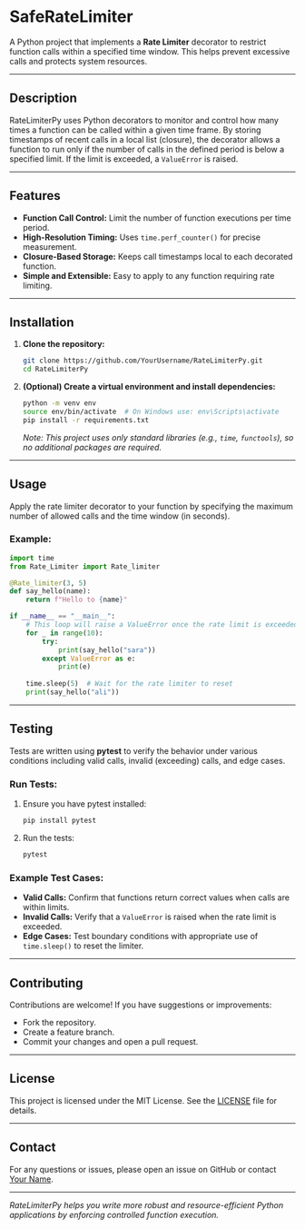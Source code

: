 # SafeRateLimiter

A Python project that implements a **Rate Limiter** decorator to restrict function calls within a specified time window. This helps prevent excessive calls and protects system resources.

---

## Description

RateLimiterPy uses Python decorators to monitor and control how many times a function can be called within a given time frame. By storing timestamps of recent calls in a local list (closure), the decorator allows a function to run only if the number of calls in the defined period is below a specified limit. If the limit is exceeded, a `ValueError` is raised.

---

## Features

- **Function Call Control:** Limit the number of function executions per time period.
- **High-Resolution Timing:** Uses `time.perf_counter()` for precise measurement.
- **Closure-Based Storage:** Keeps call timestamps local to each decorated function.
- **Simple and Extensible:** Easy to apply to any function requiring rate limiting.

---

## Installation

1. **Clone the repository:**
   ```bash
   git clone https://github.com/YourUsername/RateLimiterPy.git
   cd RateLimiterPy
   ```

2. **(Optional) Create a virtual environment and install dependencies:**
   ```bash
   python -m venv env
   source env/bin/activate  # On Windows use: env\Scripts\activate
   pip install -r requirements.txt
   ```
   *Note: This project uses only standard libraries (e.g., `time`, `functools`), so no additional packages are required.*

---

## Usage

Apply the rate limiter decorator to your function by specifying the maximum number of allowed calls and the time window (in seconds).

### **Example:**

```python
import time
from Rate_Limiter import Rate_limiter

@Rate_limiter(3, 5)
def say_hello(name):
    return f"Hello to {name}"

if __name__ == "__main__":
    # This loop will raise a ValueError once the rate limit is exceeded
    for _ in range(10):
        try:
            print(say_hello("sara"))
        except ValueError as e:
            print(e)
    
    time.sleep(5)  # Wait for the rate limiter to reset
    print(say_hello("ali"))
```

---

## Testing

Tests are written using **pytest** to verify the behavior under various conditions including valid calls, invalid (exceeding) calls, and edge cases.

### **Run Tests:**

1. Ensure you have pytest installed:
   ```bash
   pip install pytest
   ```

2. Run the tests:
   ```bash
   pytest
   ```

### **Example Test Cases:**

- **Valid Calls:** Confirm that functions return correct values when calls are within limits.
- **Invalid Calls:** Verify that a `ValueError` is raised when the rate limit is exceeded.
- **Edge Cases:** Test boundary conditions with appropriate use of `time.sleep()` to reset the limiter.

---

## Contributing

Contributions are welcome! If you have suggestions or improvements:
- Fork the repository.
- Create a feature branch.
- Commit your changes and open a pull request.

---

## License

This project is licensed under the MIT License. See the [LICENSE](LICENSE) file for details.

---

## Contact

For any questions or issues, please open an issue on GitHub or contact [Your Name](mailto:parisaalizadeg13821382@gmail.com).

---

*RateLimiterPy helps you write more robust and resource-efficient Python applications by enforcing controlled function execution.*
```
